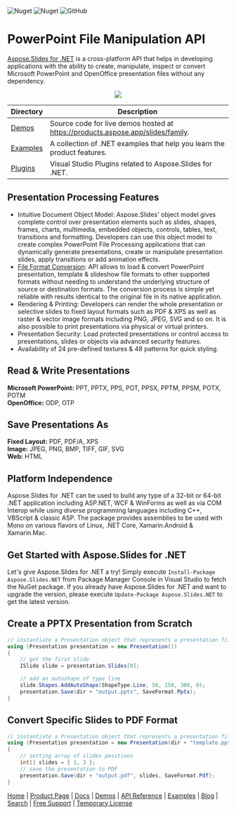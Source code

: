 ![Nuget](https://img.shields.io/nuget/v/Aspose.Slides.NET) ![Nuget](https://img.shields.io/nuget/dt/Aspose.Slides.NET) ![GitHub](https://img.shields.io/github/license/aspose-slides/Aspose.Slides-for-.NET)
# PowerPoint File Manipulation API

[Aspose.Slides for .NET](https://products.aspose.com/slides/net) is a cross-platform API that helps in developing applications with the ability to create, manipulate, inspect or convert Microsoft PowerPoint and OpenOffice presentation files without any dependency.

<p align="center">

  <a title="Download complete Aspose.Slides for .NET source code" href="https://github.com/aspose-slides/Aspose.Slides-for-.NET/archive/master.zip">
	<img src="https://raw.github.com/AsposeExamples/java-examples-dashboard/master/images/downloadZip-Button-Large.png" />
  </a>
</p>

Directory | Description
--------- | -----------
[Demos](Demos)  | Source code for live demos hosted at https://products.aspose.app/slides/family.
[Examples](Examples)  | A collection of .NET examples that help you learn the product features.
[Plugins](Plugins)  | Visual Studio Plugins related to Aspose.Slides for .NET.

## Presentation Processing Features

- Intuitive Document Object Model: Aspose.Slides' object model gives complete control over presentation elements such as slides, shapes, frames, charts, multimedia, embedded objects, controls, tables, text, transitions and formatting. Developers can use this object model to create complex PowerPoint File Processing applications that can dynamically generate presentations, create or manipulate presentation slides, apply transitions or add animation effects.
- [File Format Conversion](https://docs.aspose.com/slides/net/supported-file-formats/): API allows to load & convert PowerPoint presentation, template & slideshow file formats to other supported formats without needing to understand the underlying structure of source or destination formats. The conversion process is simple yet reliable with results identical to the original file in its native application.
- Rendering & Printing: Developers can render the whole presentation or selective slides to fixed layout formats such as PDF & XPS as well as raster & vector image formats including PNG, JPEG, SVG and so on. It is also possible to print presentations via physical or virtual printers.
- Presentation Security: Load protected presentations or control access to presentations, slides or objects via advanced security features.
- Availability of 24 pre-defined textures & 48 patterns for quick styling.

## Read & Write Presentations

**Microsoft PowerPoint:** PPT, PPTX, PPS, POT, PPSX, PPTM, PPSM, POTX, POTM\
**OpenOffice:** ODP, OTP

## Save Presentations As

**Fixed Layout:** PDF, PDF/A, XPS\
**Image:** JPEG, PNG, BMP, TIFF, GIF, SVG\
**Web:** HTML

## Platform Independence

Aspose.Slides for .NET can be used to build any type of a 32-bit or 64-bit .NET application including ASP.NET, WCF & WinForms as well as via COM Interop while using diverse programming languages including C++, VBScript & classic ASP. The package provides assemblies to be used with Mono on various flavors of Linux, .NET Core, Xamarin.Android & Xamarin.Mac.

## Get Started with Aspose.Slides for .NET

Let's give Aspose.Slides for .NET a try! Simply execute `Install-Package Aspose.Slides.NET` from Package Manager Console in Visual Studio to fetch the NuGet package. If you already have Aspose.Slides for .NET and want to upgrade the version, please execute `Update-Package Aspose.Slides.NET` to get the latest version.

## Create a PPTX Presentation from Scratch

```csharp
// instantiate a Presentation object that represents a presentation file
using (Presentation presentation = new Presentation())
{
    // get the first slide
    ISlide slide = presentation.Slides[0];

    // add an autoshape of type line
    slide.Shapes.AddAutoShape(ShapeType.Line, 50, 150, 300, 0);
    presentation.Save(dir + "output.pptx", SaveFormat.Pptx);
}
```

## Convert Specific Slides to PDF Format

```csharp
// instantiate a Presentation object that represents a presentation file
using (Presentation presentation = new Presentation(dir + "template.pptx"))
{
    // setting array of slides positions
    int[] slides = { 1, 3 };
    // save the presentation to PDF
    presentation.Save(dir + "output.pdf", slides, SaveFormat.Pdf);
}
```

[Home](https://www.aspose.com/) | [Product Page](https://products.aspose.com/slides/net) | [Docs](https://docs.aspose.com/slides/net/) | [Demos](https://products.aspose.app/slides/family) | [API Reference](https://apireference.aspose.com/slides/net) | [Examples](https://github.com/aspose-slides/Aspose.Slides-for-.NET) | [Blog](https://blog.aspose.com/category/slides/) | [Search](https://search.aspose.com/) | [Free Support](https://forum.aspose.com/c/slides) | [Temporary License](https://purchase.aspose.com/temporary-license)
